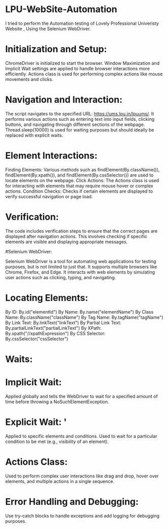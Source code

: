 # LPU-WebSite-Automation
I tried to perform the Automation testing of Lovely Professional Univeristy Website , Using the Selenium WebDriver.

# Initialization and Setup:

ChromeDriver is initialized to start the browser.
Window Maximization and Implicit Wait settings are applied to handle browser interactions more efficiently.
Actions class is used for performing complex actions like mouse movements and clicks.

# Navigation and Interaction:

The script navigates to the specified URL: https://ums.lpu.in/lpuums/.
It performs various actions such as entering text into input fields, clicking buttons, and navigating through different sections of the webpage.
Thread.sleep(10000) is used for waiting purposes but should ideally be replaced with explicit waits.

# Element Interactions:

Finding Elements: Various methods such as findElement(By.className()), findElement(By.xpath()), and findElement(By.cssSelector()) are used to locate elements on the webpage.
Click Actions: The Actions class is used for interacting with elements that may require mouse hover or complex actions.
Condition Checks: Checks if certain elements are displayed to verify successful navigation or page load.

# Verification:

The code includes verification steps to ensure that the correct pages are displayed after navigation actions. This involves checking if specific elements are visible and displaying appropriate messages.


#Selenium WebDriver:

Selenium WebDriver is a tool for automating web applications for testing purposes, but is not limited to just that. It supports multiple browsers like Chrome, Firefox, and Edge.
It interacts with web elements by simulating user actions such as clicking, typing, and navigating.

# Locating Elements:

By ID: By.id("elementId")
By Name: By.name("elementName")
By Class Name: By.className("className")
By Tag Name: By.tagName("tagName")
By Link Text: By.linkText("linkText")
By Partial Link Text: By.partialLinkText("partialLinkText")
By XPath: By.xpath("//xpathExpression")
By CSS Selector: By.cssSelector("cssSelector")

# Waits:

# Implicit Wait: 
Applied globally and tells the WebDriver to wait for a specified amount of time before throwing a NoSuchElementException.
# Explicit Wait: '
Applied to specific elements and conditions. Used to wait for a particular condition to be met (e.g., visibility of an element).

# Actions Class:

Used to perform complex user interactions like drag and drop, hover over elements, and multiple actions in a single sequence.

# Error Handling and Debugging:

Use try-catch blocks to handle exceptions and add logging for debugging purposes.
